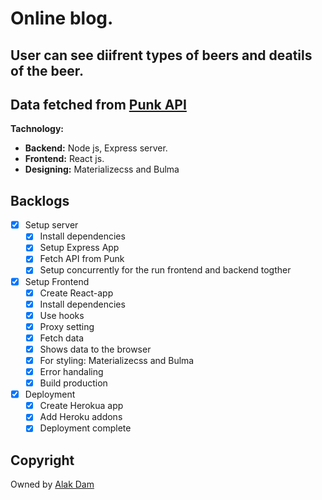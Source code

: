# Online blog.

## User can see diifrent types of beers and deatils of the beer.

## Data fetched from [Punk API](https://punkapi.com/)

**Tachnology:**

- **Backend:** Node js, Express server.
- **Frontend:** React js.
- **Designing:** Materializecss and Bulma

## Backlogs

- [x] Setup server
  - [x] Install dependencies
  - [x] Setup Express App
  - [x] Fetch API from Punk
  - [x] Setup concurrently for the run frontend and backend togther
- [x] Setup Frontend
  - [x] Create React-app
  - [x] Install dependencies
  - [x] Use hooks
  - [x] Proxy setting
  - [x] Fetch data
  - [x] Shows data to the browser
  - [x] For styling: Materializecss and Bulma
  - [x] Error handaling
  - [x] Build production
- [x] Deployment
  - [x] Create Herokua app
  - [x] Add Heroku addons
  - [x] Deployment complete

## Copyright

Owned by [Alak Dam](http://www.alakdam.com/)
